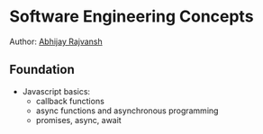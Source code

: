 # Software Engineering Concepts

Author: [Abhijay Rajvansh](https://linkedin.com/in/abhijayrajvansh)

## Foundation 
- Javascript basics:
  - callback functions
  - async functions and asynchronous programming
  - promises, async, await